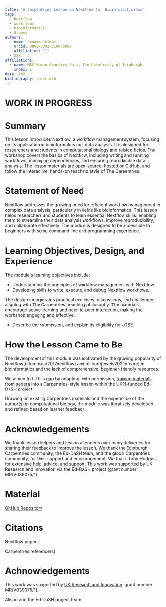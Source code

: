 ```yaml
---
title: 'A Carpentries Lesson on Nextflow for Bioinformaticians'
tags:
  - Nextflow
  - workflows
  - bioinformatics
  - Groovy
authors:
  - name: Graeme Grimes
    orcid: 0000-0002-3106-5996
    affiliation: "1"
  - XXX
affiliations:
  - name: MRC Human Genetics Unit, The University of Edinburgh
    index: 1
date: XXX
bibliography: paper.bib
---
```


# WORK IN PROGRESS

# Summary

This lesson introduces Nextflow, a workflow management system, focusing on its application in bioinformatics and data analysis. It is designed for researchers and students in computational biology and related fields. The workshop covers the basics of Nextflow, including writing and running workflows, managing dependencies, and ensuring reproducible data analysis. The lesson materials are open-source, hosted on GitHub, and follow the interactive, hands-on teaching style of The Carpentries.

# Statement of Need

<!-- explain how the submitted artifacts contribute to computationally enabled teaching and learning, and describing how they might be adopted by others. -->

Nextflow addresses the growing need for efficient workflow management in complex data analysis, particularly in fields like bioinformatics. This lesson helps researchers and students to learn essential Nextflow skills, enabling them to streamline their data analysis workflows, improve reproducibility, and collaborate effectively. The module is designed to be accessible to beginners with some command line and programming experience.



<!--  describe the learning objectives, content, instructional design, and experience of use in teaching and learning situations. -->

# Learning Objectives, Design, and Experience

The module's learning objectives include:

- Understanding the principles of workflow management with Nextflow.
- Developing skills to write, execute, and debug Nextflow workflows.


The design incorporates practical exercises, discussions, and challenges, aligning with The Carpentries' teaching philosophy. The materials encourage active learning and peer-to-peer interaction, making the workshop engaging and effective.



* Describe the submission, and explain its eligibility for JOSE.

   

<!-- Tell us the “story” of the project: how did it come to be? -->

# How the Lesson Came to Be

The development of this module was motivated by the growing popularity of Nextflow[ditommaso2017nextflow] and nf-core[ewels2020nfcore] in bioinformatics and the lack of comprehensive, beginner-friendly resources. 

We aimed to fill this gap by adapting, with permission, [training materials]( https://training.nextflow.io/) from [seqera](https://seqera.io) into a Carpentries-style lesson within the UKRI-funded Ed-DaSH project.

Drawing on existing Carpentries materials and the experience of the author(s) in computational biology, the module was iteratively developed and refined based on learner feedback.

# Acknowledgements

We thank lesson helpers and lesson attendees over many deliveries for sharing their feedback to improve the lesson.
We thank the Edinburgh Carpentries community, the Ed-DaSH team, and the global Carpentries community, for their support and encouragement.
We thank Toby Hodges for extensive help, advice, and support.
This work was supported by UK Research and Innovation via the Ed-DASH project (grant number MR/V039075/1).

<!-- Cite key references, including a link to the open archive of the sofware or the learning module. -->

# Material

[GitHub Repository](https://github.com/carpentries-incubator/workflows-nextflow)

# Citations

Nextflow paper

Carpentries reference(s)

# Achnowledgements

This work was supported by [UK Research and Innovation](https://www.ukri.org/) [grant number MR/V039075/1].

Alison and the Ed-DaSH project team.
